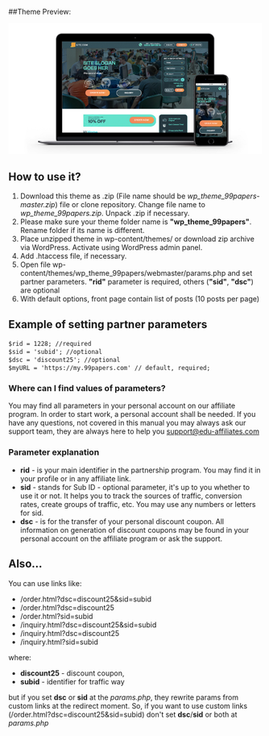 ##Theme Preview:

![Theme-Preview](https://github.com/edu-affiliates/wp_theme_99papers/blob/master/screenshot.jpg "<Sitename> preview. Essay writing service WordPress theme.")



## How to use it?

1. Download this theme as .zip (File name should be _wp_theme_99papers-master.zip_) file or clone repository. Change file name to _wp_theme_99papers.zip_. Unpack .zip if necessary. 
2. Please make sure your theme folder name is **"wp_theme_99papers"**. Rename folder if its name is different.
3. Place unzipped theme in wp-content/themes/ or download zip archive via WordPress. Activate using WordPress admin panel.
4. Add .htaccess file, if necessary.
5. Open file wp-content/themes/wp_theme_99papers/webmaster/params.php and set partner parameters. **"rid"** parameter is required, others (**"sid"**, **"dsc"**) are optional
6. With default options, front page contain list of posts (10 posts per page)

## Example of setting partner parameters


```
$rid = 1228; //required
$sid = 'subid'; //optional
$dsc = 'discount25'; //optional
$myURL = 'https://my.99papers.com' // default, required;
```

### Where can I find values of parameters?

You may find all parameters in your personal account on our affiliate program. In order to start work, a personal account shall be needed. If you have any questions, not covered in this manual you may always ask our support team, they are always here to help you [support@edu-affiliates.com](mailto:support@edu-affiliates.com)


### Parameter explanation

- **rid** - is your main identifier in the partnership program. You may find it in your profile or in any affiliate link.
- **sid** - stands for Sub ID - optional parameter, it's up to you whether to use it or not. It helps you to track the sources of traffic, conversion rates, create groups of traffic, etc. You may use any numbers or letters for sid.
- **dsc** - is for the transfer of your personal discount coupon. All information on generation of discount coupons may be found in your personal account on the affiliate program or ask the support.

## Also...

You can use links like:

* /order.html?dsc=discount25&sid=subid
* /order.html?dsc=discount25
* /order.html?sid=subid
* /inquiry.html?dsc=discount25&sid=subid
* /inquiry.html?dsc=discount25
* /inquiry.html?sid=subid

where: 
- **discount25** - discount coupon, 
- **subid** - identifier for traffic way

but if you set **dsc** or **sid** at the _params.php_, they rewrite params from custom links at the redirect moment. 
So, if you want to use custom links (/order.html?dsc=discount25&sid=subid) don't set **dsc**/**sid** or both at _params.php_
